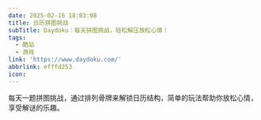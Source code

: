 ```yaml
---
date: 2025-02-16 18:03:08
title: 日历拼图挑战
subTitle: Daydoku：每天拼图挑战，轻松解压放松心情！
tags:
  - 酷站
  - 游戏
link: 'https://www.daydoku.com/'
abbrlink: efffd253
icon:
---
```


每天一题拼图挑战，通过排列骨牌来解锁日历结构，简单的玩法帮助你放松心情，享受解谜的乐趣。